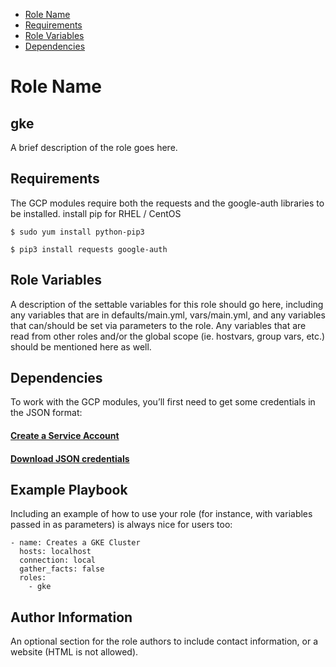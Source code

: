 - [Role Name](#Role-Name)
- [Requirements](#Requirements)
- [Role Variables](#Role-Variables)
- [Dependencies](#Dependencies)

Role Name
=========
## gke

A brief description of the role goes here.

Requirements
------------
The GCP modules require both the requests and the google-auth libraries to be installed.
install pip for RHEL / CentOS
``` 
$ sudo yum install python-pip3 
```
``` 
$ pip3 install requests google-auth 
```

Role Variables
--------------

A description of the settable variables for this role should go here, including any variables that are in defaults/main.yml, vars/main.yml, and any variables that can/should be set via parameters to the role. Any variables that are read from other roles and/or the global scope (ie. hostvars, group vars, etc.) should be mentioned here as well.

Dependencies
------------
To work with the GCP modules, you’ll first need to get some credentials in the JSON format:

#### [Create a Service Account](https://developers.google.com/identity/protocols/oauth2/service-account#creatinganaccount)
#### [Download JSON credentials](https://support.google.com/cloud/answer/6158849?hl=en&ref_topic=6262490#serviceaccounts)


Example Playbook
----------------

Including an example of how to use your role (for instance, with variables passed in as parameters) is always nice for users too:

    - name: Creates a GKE Cluster
      hosts: localhost
      connection: local
      gather_facts: false
      roles:
        - gke

Author Information
------------------

An optional section for the role authors to include contact information, or a website (HTML is not allowed).
